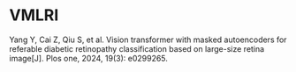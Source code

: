 # VMLRI
Yang Y, Cai Z, Qiu S, et al. Vision transformer with masked autoencoders for referable diabetic retinopathy classification based on large-size retina image[J]. Plos one, 2024, 19(3): e0299265.
